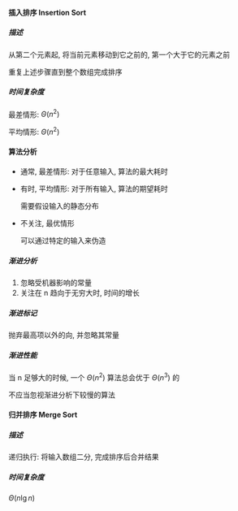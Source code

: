 #### 插入排序 Insertion Sort

##### 描述

从第二个元素起, 将当前元素移动到它之前的, 第一个大于它的元素之前

重复上述步骤直到整个数组完成排序



##### 时间复杂度

最差情形: $\Theta(n^2)$

平均情形: $\Theta( n^2)$



#### 算法分析

- 通常, 最差情形: 对于任意输入, 算法的最大耗时

- 有时, 平均情形: 对于所有输入, 算法的期望耗时

  需要假设输入的静态分布

- 不关注, 最优情形

  可以通过特定的输入来伪造



##### 渐进分析

1. 忽略受机器影响的常量
2. 关注在 n 趋向于无穷大时, 时间的增长



##### 渐进标记

抛弃最高项以外的向, 并忽略其常量



##### 渐进性能

当 n 足够大的时候, 一个 $\Theta(n^2)$ 算法总会优于 $\Theta(n^3)$ 的

不应当忽视渐进分析下较慢的算法



#### 归并排序 Merge Sort

##### 描述

递归执行: 将输入数组二分, 完成排序后合并结果



##### 时间复杂度

$\Theta(n \lg n)$

